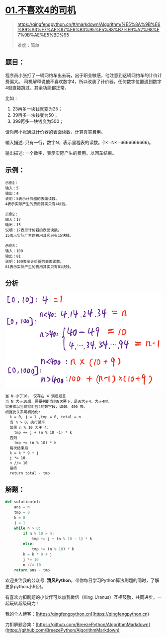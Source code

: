 # [01.不喜欢4的司机](https://qingfengpython.cn/#/markdown/Algorithm/_Exam/01.%E4%B8%8D%E5%96%9C%E6%AC%A24%E7%9A%84%E5%8F%B8%E6%9C%BA)

> https://qingfengpython.cn/#/markdown/Algorithm/%E5%8A%9B%E6%89%A3%E7%AE%97%E6%B3%95%E5%88%B7%E9%A2%98%E7%9B%AE%E5%BD%95
>
> 难度：简单

## 题目：

程序员小张打了一辆网约车出去玩，出于职业敏感，他注意到这辆网约车的计价计费偏大。 司机解释说他不喜欢数字4，所以改装了计价器，任何数字位置遇到数字4就直接跳过，其余功能都正常。

比如：

1. 23再多一块钱就变为25；
2. 39再多一块钱变为50；
3. 399再多一块钱变为500；

请你帮小张通过计价器的表面读数，计算真实费用。

输入描述: 只有一行，数字N，表示里程表的读数。(1<=N<=6666666666)。

输出描述: 一个数字，表示实际产生的费用。以回车结束。

## 示例：

```
示例1：
输入：5
输出：4
说明：5表示计价器的表面读数。
4表示实际产生的费用其实只有4块钱。

示例2：
输入：17
输出：15
说明：17表示计价器的表面读数。
15表示实际产生的费用其实只有15块钱。

示例3：
输入：100
输出：81
说明：100表示计价器的表面读数。
81表示实际产生的费用其实只有81块钱。
```

## 分析

![](../../images/2021-06-01_01-32-49.png)

```
当 N 小于10， 仅存在 4 满足题意
当 N 大于10后，需要判断当前N次幂下，是否大于4，大于4时，
需要乘以当前幂对应4的数字段，如40、400 等。
根据此关系可初始化:
  k = 0, j = 1 ,tmp = 0, total = n
  当 n > 0，执行循环
  如果 n % 10 大于 4:
    tmp += j + (n % 10 -1) * k
  否则
    tmp += (n % 10) * k
  每次结束后
  k = k * 9 + j
  j *= 10
  n //= 10
  最终
  return total - tmp
```

## 解题：

```python
def solution(n):
    ans = n
    tmp = 0
    k = 0
    j = 1
    while n > 0:
        if n % 10 > 4:
            tmp += j + (n % 10 - 1) * k
        else:
            tmp += (n % 10) * k
        k = k * 9 + j
        j *= 10
        n //= 10
    return ans - tmp
```

欢迎关注我的公众号: **清风Python**，带你每日学习Python算法刷题的同时，了解更多python小知识。

有喜欢力扣刷题的小伙伴可以加我微信（King_Uranus）互相鼓励，共同进步，一起玩转超级码力！

我的个人博客：[https://qingfengpython.cn](https://qingfengpython.cn)

力扣解题合集：[https://github.com/BreezePython/AlgorithmMarkdown](https://github.com/BreezePython/AlgorithmMarkdown)